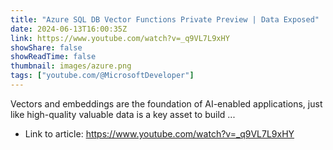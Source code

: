 ```yaml
---
title: "Azure SQL DB Vector Functions Private Preview | Data Exposed"
date: 2024-06-13T16:00:35Z
link: https://www.youtube.com/watch?v=_q9VL7L9xHY
showShare: false
showReadTime: false
thumbnail: images/azure.png
tags: ["youtube.com/@MicrosoftDeveloper"]
---
```

Vectors and embeddings are the foundation of AI-enabled applications, just like high-quality valuable data is a key asset to build ...

- Link to article: https://www.youtube.com/watch?v=_q9VL7L9xHY